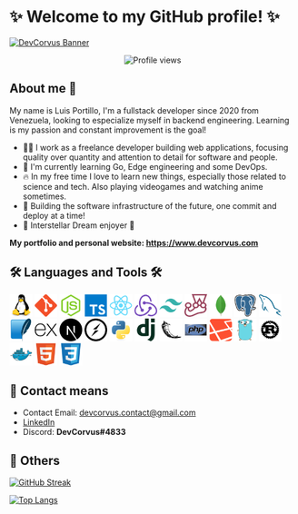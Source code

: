 #  ✨ Welcome to my GitHub profile! ✨

[![DevCorvus Banner](https://i.ibb.co/0m9zYMG/devcorvus-image-preview.png)](https://www.devcorvus.com)

<p align="center">
  <img src="https://komarev.com/ghpvc/?username=DevCorvus&style=flat-square&color=blue" alt="Profile views">
</p>

## About me 💫

My name is Luis Portillo, I'm a fullstack developer since 2020 from Venezuela, looking to especialize myself in backend engineering. Learning is my passion and constant improvement is the goal!

- 🐱‍💻 I work as a freelance developer building web applications, focusing quality over quantity and attention to detail for software and people.
- 📖 I'm currently learning Go, Edge engineering and some DevOps.
- 🔥 In my free time I love to learn new things, especially those related to science and tech. Also playing videogames and watching anime sometimes.
- 🚀 Building the software infrastructure of the future, one commit and deploy at a time!
- 🌌 Interstellar Dream enjoyer 🔭

**My portfolio and personal website: https://www.devcorvus.com**

## 🛠️ Languages and Tools 🛠️

<p>
  <img src="https://github.com/devicons/devicon/blob/master/icons/linux/linux-original.svg" title="Linux" alt="Linux" width="40" height="40"/>
  <img src="https://github.com/devicons/devicon/blob/master/icons/git/git-original.svg" title="Git" alt="Git" width="40" height="40"/>
  <img src="https://github.com/devicons/devicon/blob/master/icons/nodejs/nodejs-original.svg" title="Nodejs" alt="Nodejs" width="40" height="40"/>
  <img src="https://github.com/devicons/devicon/blob/master/icons/typescript/typescript-original.svg" title="Typescript" alt="Typescript" width="40" height="40"/>
  <img src="https://github.com/devicons/devicon/blob/master/icons/react/react-original.svg" title="React" alt="React" width="40" height="40"/>
  <img src="https://github.com/devicons/devicon/blob/master/icons/redux/redux-original.svg" title="Redux" alt="Redux" width="40" height="40"/>
  <img src="https://github.com/devicons/devicon/blob/master/icons/tailwindcss/tailwindcss-plain.svg" title="Tailwindcss" alt="Tailwindcss" width="40" height="40"/>
  <img src="https://github.com/devicons/devicon/blob/master/icons/jest/jest-plain.svg" title="Jest" alt="Jest" width="40" height="40"/>
  <img src="https://github.com/devicons/devicon/blob/master/icons/mongodb/mongodb-original.svg" title="MongoDB" alt="MongoDB" width="40" height="40"/>
  <img src="https://github.com/devicons/devicon/blob/master/icons/postgresql/postgresql-original.svg" title="Postgres" alt="Postgres" width="40" height="40"/>
  <img src="https://github.com/devicons/devicon/blob/master/icons/mysql/mysql-original.svg" title="MySQL" alt="MySQL" width="40" height="40"/>
  <img src="https://github.com/devicons/devicon/blob/master/icons/sqlite/sqlite-original.svg" title="SQLite" alt="SQLite" width="40" height="40"/>
  <img src="https://github.com/devicons/devicon/blob/master/icons/express/express-original.svg" title="Express" alt="Express" width="40" height="40"/>
  <img src="https://github.com/devicons/devicon/blob/master/icons/nextjs/nextjs-original.svg" title="Nextjs" alt="Nextjs" width="40" height="40"/>
  <img src="https://github.com/devicons/devicon/blob/master/icons/socketio/socketio-original.svg" title="SocketIO" alt="SocketIO" width="40" height="40"/>
  <img src="https://github.com/devicons/devicon/blob/master/icons/python/python-original.svg" title="Python" alt="Python" width="40" height="40"/>
  <img src="https://github.com/devicons/devicon/blob/master/icons/django/django-plain.svg" title="Django" alt="Django" width="40" height="40"/>
  <img src="https://github.com/devicons/devicon/blob/master/icons/flask/flask-original.svg" title="Flask" alt="Flask" width="40" height="40"/>
  <img src="https://github.com/devicons/devicon/blob/master/icons/php/php-original.svg" title="PHP" alt="PHP" width="40" height="40"/>
  <img src="https://github.com/devicons/devicon/blob/master/icons/laravel/laravel-plain.svg" title="Laravel" alt="Laravel" width="40" height="40"/>
  <img src="https://github.com/devicons/devicon/blob/master/icons/go/go-original.svg" title="Go" alt="Go" width="40" height="40"/>
  <img src="https://github.com/devicons/devicon/blob/master/icons/rust/rust-plain.svg" title="Rust" alt="Rust" width="40" height="40"/>
  <img src="https://github.com/devicons/devicon/blob/master/icons/docker/docker-original.svg" title="Docker" alt="Docker" width="40" height="40"/>
  <img src="https://github.com/devicons/devicon/blob/master/icons/html5/html5-original.svg" title="HTML" alt="HTML" width="40" height="40"/>
  <img src="https://github.com/devicons/devicon/blob/master/icons/css3/css3-original.svg" title="CSS" alt="CSS" width="40" height="40"/>
</p>

## 💬 Contact means

- Contact Email: [devcorvus.contact@gmail.com](mailto:devcorvus.contact@gmail.com)
- [LinkedIn](https://www.linkedin.com/in/devcorvus/)
- Discord: **DevCorvus#4833**

## 🌠 Others

[![GitHub Streak](http://github-readme-streak-stats.herokuapp.com?user=DevCorvus&theme=dark&background=000000)](https://git.io/streak-stats)

[![Top Langs](https://github-readme-stats.vercel.app/api/top-langs/?username=DevCorvus&layout=compact&theme=vision-friendly-dark)](https://github.com/anuraghazra/github-readme-stats)
